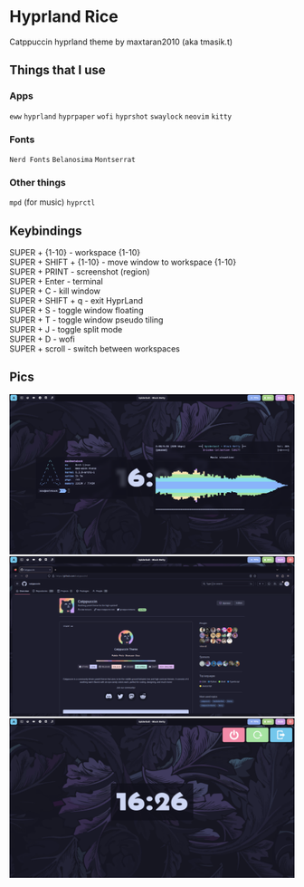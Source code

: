 # Hyprland Rice
Catppuccin hyprland theme by maxtaran2010 (aka tmasik.t)
## Things that I use
### Apps
`eww` `hyprland` `hyprpaper` `wofi` `hyprshot` `swaylock` `neovim` `kitty`
### Fonts
`Nerd Fonts` `Belanosima` `Montserrat`
### Other things
`mpd` (for music) `hyprctl`
## Keybindings
SUPER + {1-10} - workspace {1-10} <br>
SUPER + SHIFT + {1-10} - move window to workspace {1-10} <br>
SUPER + PRINT - screenshot (region) <br>
SUPER + Enter - terminal <br>
SUPER + C - kill window <br>
SUPER + SHIFT + q - exit HyprLand <br>
SUPER + S - toggle window floating <br>
SUPER + T - toggle window pseudo tiling <br>
SUPER + J  - toggle split mode <br>
SUPER + D - wofi <br>
SUPER + scroll - switch between workspaces <br>

## Pics
![Screenshot](2023-06-29-162726_hyprshot.png)
![Screenshot](2023-06-29-162756_hyprshot.png)
![Screenshot](2023-06-29-162733_hyprshot.png)
